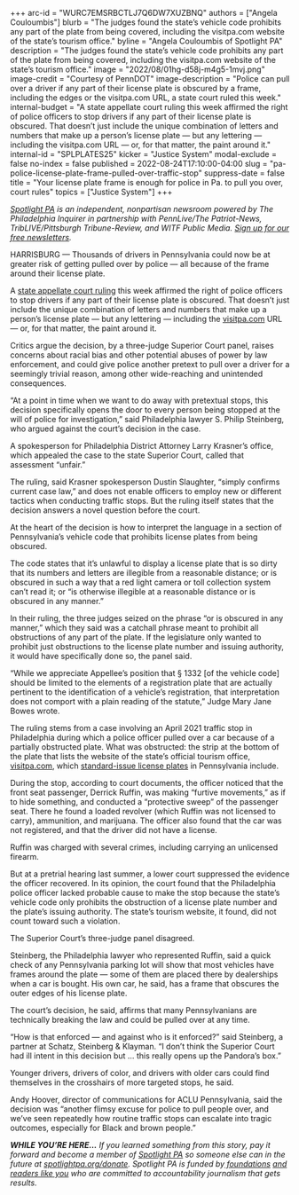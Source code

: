 +++
arc-id = "WURC7EMSRBCTLJ7Q6DW7XUZBNQ"
authors = ["Angela Couloumbis"]
blurb = "The judges found the state’s vehicle code prohibits any part of the plate from being covered, including the visitpa.com website of the state’s tourism office."
byline = "Angela Couloumbis of Spotlight PA"
description = "The judges found the state’s vehicle code prohibits any part of the plate from being covered, including the visitpa.com website of the state’s tourism office."
image = "2022/08/01hg-d58j-m4g5-1mvj.png"
image-credit = "Courtesy of PennDOT"
image-description = "Police can pull over a driver if any part of their license plate is obscured by a frame, including the edges or the visitpa.com URL, a state court ruled this week."
internal-budget = "A state appellate court ruling this week affirmed the right of police officers to stop drivers if any part of their license plate is obscured. That doesn’t just include the unique combination of letters and numbers that make up a person’s license plate — but any lettering — including the visitpa.com URL — or, for that matter, the paint around it."
internal-id = "SPLPLATES25"
kicker = "Justice System"
modal-exclude = false
no-index = false
published = 2022-08-24T17:10:00-04:00
slug = "pa-police-license-plate-frame-pulled-over-traffic-stop"
suppress-date = false
title = "Your license plate frame is enough for police in Pa. to pull you over, court rules"
topics = ["Justice System"]
+++

<a href="https://www.spotlightpa.org/"><i>Spotlight PA</i></a><i> is an independent, nonpartisan newsroom powered by The Philadelphia Inquirer in partnership with PennLive/The Patriot-News, TribLIVE/Pittsburgh Tribune-Review, and WITF Public Media. </i><a href="https://www.spotlightpa.org/newsletters"><i>Sign up for our free newsletters</i></a><i>.</i>

HARRISBURG — Thousands of drivers in Pennsylvania could now be at greater risk of getting pulled over by police — all because of the frame around their license plate.

A <a href="https://www.pacourts.us/assets/opinions/Superior/out/J-S17005-22o%20-%20105250310195477950.pdf?cb=1">state appellate court ruling</a> this week affirmed the right of police officers to stop drivers if any part of their license plate is obscured. That doesn’t just include the unique combination of letters and numbers that make up a person’s license plate — but any lettering — including the <a href="http://visitpa.com" target="_blank">visitpa.com</a> URL — or, for that matter, the paint around it.

Critics argue the decision, by a three-judge Superior Court panel, raises concerns about racial bias and other potential abuses of power by law enforcement, and could give police another pretext to pull over a driver for a seemingly trivial reason, among other wide-reaching and unintended consequences.

“At a point in time when we want to do away with pretextual stops, this decision specifically opens the door to every person being stopped at the will of police for investigation,” said Philadelphia lawyer S. Philip Steinberg, who argued against the court’s decision in the case.

<script src="https://www.spotlightpa.org/embed.js" async></script><div data-spl-embed-version="1" data-spl-src="https://www.spotlightpa.org/embeds/newsletter/"></div>

A spokesperson for Philadelphia District Attorney Larry Krasner’s office, which appealed the case to the state Superior Court, called that assessment “unfair.”

The ruling, said Krasner spokesperson Dustin Slaughter, “simply confirms current case law,” and does not enable officers to employ new or different tactics when conducting traffic stops. But the ruling itself states that the decision answers a novel question before the court.

At the heart of the decision is how to interpret the language in a section of Pennsylvania’s vehicle code that prohibits license plates from being obscured.

The code states that it’s unlawful to display a license plate that is so dirty that its numbers and letters are illegible from a reasonable distance; or is obscured in such a way that a red light camera or toll collection system can’t read it; or “is otherwise illegible at a reasonable distance or is obscured in any manner.”

In their ruling, the three judges seized on the phrase “or is obscured in any manner,” which they said was a catchall phrase meant to prohibit all obstructions of any part of the plate. If the legislature only wanted to prohibit just obstructions to the license plate number and issuing authority, it would have specifically done so, the panel said.

“While we appreciate Appellee’s position that § 1332 [of the vehicle code] should be limited to the elements of a registration plate that are actually pertinent to the identification of a vehicle’s registration, that interpretation does not comport with a plain reading of the statute,” Judge Mary Jane Bowes wrote.

The ruling stems from a case involving an April 2021 traffic stop in Philadelphia during which a police officer pulled over a car because of a partially obstructed plate. What was obstructed: the strip at the bottom of the plate that lists the website of the state’s official tourism office, <a href="http://visitpa.com" target="_blank">visitpa.com</a>, which <a href="https://www.dmv.pa.gov/VEHICLE-SERVICES/Registration%20Plates/Standard-Issue-License-Plate/Pages/standard-license-plates.aspx#:~:text=Pennsylvania's%20Standard%20Registration%20Plate,%2C%20www.visitPA.com.">standard-issue license plates</a> in Pennsylvania include.

During the stop, according to court documents, the officer noticed that the front seat passenger, Derrick Ruffin, was making “furtive movements,” as if to hide something, and conducted a “protective sweep” of the passenger seat. There he found a loaded revolver (which Ruffin was not licensed to carry), ammunition, and marijuana. The officer also found that the car was not registered, and that the driver did not have a license.

Ruffin was charged with several crimes, including carrying an unlicensed firearm.

But at a pretrial hearing last summer, a lower court suppressed the evidence the officer recovered. In its opinion, the court found that the Philadelphia police officer lacked probable cause to make the stop because the state’s vehicle code only prohibits the obstruction of a license plate number and the plate’s issuing authority. The state’s tourism website, it found, did not count toward such a violation.

The Superior Court’s three-judge panel disagreed.

<script src="https://www.spotlightpa.org/embed.js" async></script><div data-spl-embed-version="1" data-spl-src="https://www.spotlightpa.org/embeds/donate/"></div>

Steinberg, the Philadelphia lawyer who represented Ruffin, said a quick check of any Pennsylvania parking lot will show that most vehicles have frames around the plate — some of them are placed there by dealerships when a car is bought. His own car, he said, has a frame that obscures the outer edges of his license plate.

The court’s decision, he said, affirms that many Pennsylvanians are technically breaking the law and could be pulled over at any time.

“How is that enforced — and against who is it enforced?” said Steinberg, a partner at Schatz, Steinberg &amp; Klayman. “I don’t think the Superior Court had ill intent in this decision but … this really opens up the Pandora’s box.”

Younger drivers, drivers of color, and drivers with older cars could find themselves in the crosshairs of more targeted stops, he said.

Andy Hoover, director of communications for ACLU Pennsylvania, said the decision was “another flimsy excuse for police to pull people over, and we’ve seen repeatedly how routine traffic stops can escalate into tragic outcomes, especially for Black and brown people.”

<i><b>WHILE YOU’RE HERE...</b></i><i> If you learned something from this story, pay it forward and become a member of </i><a href="https://www.spotlightpa.org/"><i>Spotlight PA</i></a><i> so someone else can in the future at </i><a href="https://www.spotlightpa.org/donate"><i>spotlightpa.org/donate</i></a><i>. Spotlight PA is funded by</i><a href="https://www.spotlightpa.org/support"><i> foundations</i></a><i> </i><a href="https://www.spotlightpa.org/support"><i>and readers like you</i></a><i> who are committed to accountability journalism that gets results.</i>
